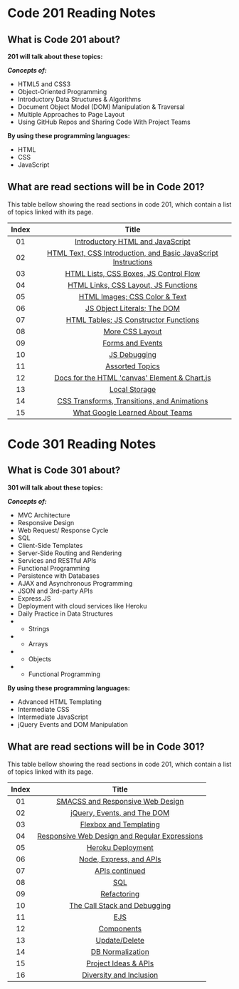 # Code 201 Reading Notes
## What is Code 201 about?

**201 will talk about these topics:**

***Concepts of:***
- HTML5 and CSS3
- Object-Oriented Programming
- Introductory Data Structures & Algorithms
- Document Object Model (DOM) Manipulation & Traversal
- Multiple Approaches to Page Layout
- Using GitHub Repos and Sharing Code With Project Teams

**By using these programming languages:**
- HTML
- CSS
- JavaScript

## What are read sections will be in Code 201?
This table bellow showing the read sections in code 201, which contain a list of topics  linked with its page.



|Index |                                                       Title                                                      |
|:----:|:----------------------------------------------------------------------------------------------------------------:|
|  01  |[Introductory HTML and JavaScript](https://basma23.github.io/reading-notes/class-01)                              |
|  02  |[HTML Text, CSS Introduction, and Basic JavaScript Instructions](https://basma23.github.io/reading-notes/class-02)|
|  03  |[HTML Lists, CSS Boxes, JS Control Flow](https://basma23.github.io/reading-notes/class-03)                        |
|  04  |[HTML Links, CSS Layout, JS Functions](https://basma23.github.io/reading-notes/class-04)                          |
|  05  |[HTML Images; CSS Color & Text](https://basma23.github.io/reading-notes/class-05)                                 |
|  06  |[JS Object Literals; The DOM](https://basma23.github.io/reading-notes/class-06)                                   |
|  07  |[HTML Tables; JS Constructor Functions](https://basma23.github.io/reading-notes/class-07)                         |
|  08  |[More CSS Layout](https://basma23.github.io/reading-notes/class-08)                                               |
|  09  |[Forms and Events](https://basma23.github.io/reading-notes/class-09)                                              |
|  10  |[JS Debugging](https://basma23.github.io/reading-notes/class-10)                                                  |
|  11  |[Assorted Topics](https://basma23.github.io/reading-notes/class-11)                                               |
|  12  |[Docs for the HTML 'canvas' Element & Chart.js](https://basma23.github.io/reading-notes/class-12)                 |
|  13  |[Local Storage](https://basma23.github.io/reading-notes/class-13)                                                 |
|  14  |[CSS Transforms, Transitions, and Animations](https://basma23.github.io/reading-notes/class-14)                   |
|  15  |[What Google Learned About Teams](https://basma23.github.io/reading-notes/class-15)                               |




# Code 301 Reading Notes
## What is Code 301 about?

**301 will talk about these topics:**

***Concepts of:***
- MVC Architecture
- Responsive Design
- Web Request/ Response Cycle
- SQL
- Client-Side Templates
- Server-Side Routing and Rendering
- Services and RESTful APIs
- Functional Programming
- Persistence with Databases
- AJAX and Asynchronous Programming
- JSON and 3rd-party APIs
- Express.JS
- Deployment with cloud services like Heroku
- Daily Practice in Data Structures
- - Strings
- - Arrays
- - Objects
- - Functional Programming

**By using these programming languages:**
- Advanced HTML Templating
- Intermediate CSS
- Intermediate JavaScript
- jQuery Events and DOM Manipulation

## What are read sections will be in Code 301?
This table bellow showing the read sections in code 201, which contain a list of topics  linked with its page.



|Index |                                                       Title                                     |
|:----:|:-----------------------------------------------------------------------------------------------:|
|  01  |[SMACSS and Responsive Web Design](https://basma23.github.io/reading-notes/class-16)             |
|  02  |[jQuery, Events, and The DOM](https://basma23.github.io/reading-notes/class-17)                  |
|  03  |[Flexbox and Templating](https://basma23.github.io/reading-notes/class-18)                       |
|  04  |[Responsive Web Design and Regular Expressions](https://basma23.github.io/reading-notes/class-19)|
|  05  |[Heroku Deployment](https://basma23.github.io/reading-notes/class-20)                            |
|  06  |[Node, Express, and APIs](https://basma23.github.io/reading-notes/class-21)                      |
|  07  |[APIs continued](https://basma23.github.io/reading-notes/class-22)                               |
|  08  |[SQL](https://basma23.github.io/reading-notes/class-23)                                          |
|  09  |[Refactoring](https://basma23.github.io/reading-notes/class-24)                                  |
|  10  |[The Call Stack and Debugging](https://basma23.github.io/reading-notes/class-25)                 |
|  11  |[EJS](https://basma23.github.io/reading-notes/class-26)                                          |
|  12  |[Components](https://basma23.github.io/reading-notes/class-27)                                   |
|  13  |[Update/Delete](https://basma23.github.io/reading-notes/class-28)                                |
|  14  |[DB Normalization](https://basma23.github.io/reading-notes/class-29)                             |
|  15  |[Project Ideas & APIs](https://basma23.github.io/reading-notes/class-30)                         |
|  16  |[Diversity and Inclusion](https://basma23.github.io/reading-notes/class-31)                      |

